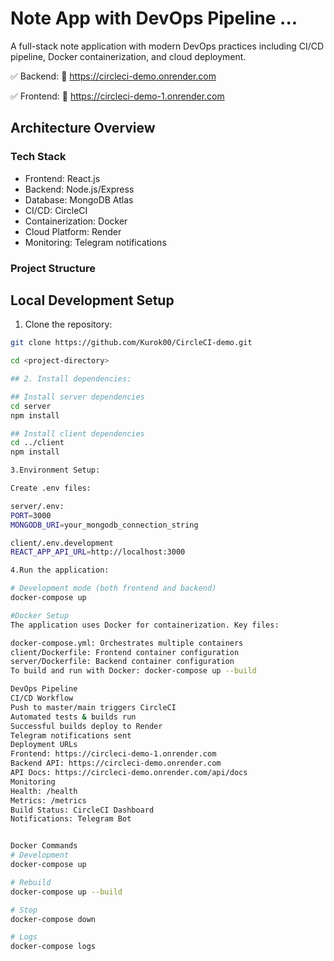 # Note App with DevOps Pipeline ...

A full-stack note application with modern DevOps practices including CI/CD pipeline, Docker containerization, and cloud deployment.

✅ Backend:
🔗 https://circleci-demo.onrender.com

✅ Frontend:
🔗 https://circleci-demo-1.onrender.com

## Architecture Overview

### Tech Stack
- Frontend: React.js
- Backend: Node.js/Express
- Database: MongoDB Atlas
- CI/CD: CircleCI
- Containerization: Docker
- Cloud Platform: Render
- Monitoring: Telegram notifications

### Project Structure


## Local Development Setup

1. Clone the repository:
```bash
git clone https://github.com/Kurok00/CircleCI-demo.git

cd <project-directory>

## 2. Install dependencies:

## Install server dependencies
cd server
npm install

## Install client dependencies
cd ../client
npm install

3.Environment Setup:

Create .env files:

server/.env: 
PORT=3000
MONGODB_URI=your_mongodb_connection_string

client/.env.development
REACT_APP_API_URL=http://localhost:3000

4.Run the application:

# Development mode (both frontend and backend)
docker-compose up

#Docker Setup
The application uses Docker for containerization. Key files:

docker-compose.yml: Orchestrates multiple containers
client/Dockerfile: Frontend container configuration
server/Dockerfile: Backend container configuration
To build and run with Docker: docker-compose up --build

DevOps Pipeline
CI/CD Workflow
Push to master/main triggers CircleCI
Automated tests & builds run
Successful builds deploy to Render
Telegram notifications sent
Deployment URLs
Frontend: https://circleci-demo-1.onrender.com
Backend API: https://circleci-demo.onrender.com
API Docs: https://circleci-demo.onrender.com/api/docs
Monitoring
Health: /health
Metrics: /metrics
Build Status: CircleCI Dashboard
Notifications: Telegram Bot


Docker Commands
# Development
docker-compose up

# Rebuild
docker-compose up --build

# Stop
docker-compose down

# Logs
docker-compose logs
